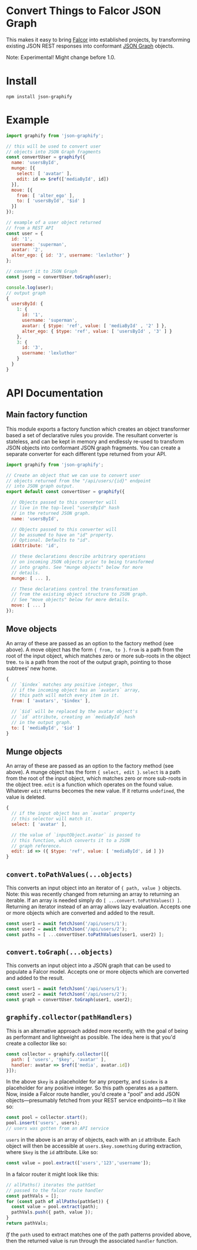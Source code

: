 # Convert Things to Falcor JSON Graph

This makes it easy to bring [Falcor](http://netflix.github.io/falcor/) into established projects, by transforming existing JSON REST responses into conformant [JSON Graph](http://netflix.github.io/falcor/documentation/jsongraph.html) objects.

Note: Experimental! Might change before 1.0.

# Install

```
npm install json-graphify
```

# Example

```js
import graphify from 'json-graphify';

// this will be used to convert user
// objects into JSON Graph fragments
const convertUser = graphify({
  name: 'usersById',
  munge: [{
    select: [ 'avatar' ],
    edit: id => $ref(['mediaById', id])
  }],
  move: [{
    from: [ 'alter_ego' ],
    to: [ 'usersById', '$id' ]
  }]
});

// example of a user object returned
// from a REST API
const user = {
  id: '1',
  username: 'superman',
  avatar: '2',
  alter_ego: { id: '3', username: 'lexluthor' }
};

// convert it to JSON Graph
const jsong = convertUser.toGraph(user);

console.log(user);
// output graph
{
  usersById: {
    1: {
      id: '1',
      username: 'superman',
      avatar: { $type: 'ref', value: [ 'mediaById' , '2' ] },
      alter_ego: { $type: 'ref', value: [ 'usersById' , '3' ] }
    },
    3: {
      id: '3',
      username: 'lexluthor'
    }
  }
}
```

# API Documentation

## Main factory function

This module exports a factory function which creates an object transformer based a set of declarative rules you provide.
The resultant converter is stateless, and can be kept in memory and endlessly re-used to transform JSON objects into conformant JSON graph fragments.
You can create a separate converter for each different type returned from your API.

```js
import graphify from 'json-graphify';

// Create an object that we can use to convert user
// objects returned from the "/api/users/{id}" endpoint
// into JSON graph output.
export default const convertUser = graphify({

  // Objects passed to this converter will
  // live in the top-level "usersById" hash
  // in the returned JSON graph.
  name: 'usersById',

  // Objects passed to this converter will
  // be assumed to have an "id" property.
  // Optional. Defaults to "id".
  idAttribute: 'id',

  // these declarations describe arbitrary operations
  // on incoming JSON objects prior to being transformed
  // into graphs. See "munge objects" below for more
  // details.
  munge: [ ... ],

  // These declarations control the transformation
  // from the existing object structure to JSON graph.
  // See "move objects" below for more details.
  move: [ ... ]
});
```

## Move objects

An array of these are passed as an option to the factory method (see above).
A move object has the form `{ from, to }`.
`from` is a path from the root of the input object, which matches zero or more sub-roots in the object tree.
`to` is a path from the root of the output graph, pointing to those subtrees' new home.

```js
{
  // `$index` matches any positive integer, thus
  // if the incoming object has an `avatars` array,
  // this path will match every item in it.
  from: [ 'avatars', '$index' ],

  // `$id` will be replaced by the avatar object's
  // `id` attribute, creating an `mediaById` hash
  // in the output graph.
  to: [ 'mediaById', '$id' ]
}
```

## Munge objects

An array of these are passed as an option to the factory method (see above).
A munge object has the form `{ select, edit }`.
`select` is a path from the root of the input object, which matches zero or more sub-roots in the object tree.
`edit` is a function which operates on the found value.
Whatever `edit` returns becomes the new value.
If it returns `undefined`, the value is deleted.

```js
{
  // if the input object has an `avatar` property
  // this selector will match it.
  select: [ 'avatar' ],

  // the value of `inputObject.avatar` is passed to
  // this function, which converts it to a JSON
  // graph reference.
  edit: id => ({ $type: 'ref', value: [ 'mediaById', id ] })
}
```

## `convert.toPathValues(...objects)`

This converts an input object into an iterator of `{ path, value }` objects.
Note: this was recently changed from returning an array to returning an iterable.
If an array is needed simply do `[ ...convert.toPathValues() ]`.
Returning an iterator instead of an array allows lazy evaluation.
Accepts one or more objects which are converted and added to the result.

```js
const user1 = await fetchJson('/api/users/1');
const user2 = await fetchJson('/api/users/2');
const paths = [ ...convertUser.toPathValues(user1, user2) ];
```

## `convert.toGraph(...objects)`

This converts an input object into a JSON graph that can be used to populate a Falcor model.
Accepts one or more objects which are converted and added to the result.

```js
const user1 = await fetchJson('/api/users/1');
const user2 = await fetchJson('/api/users/2');
const graph = convertUser.toGraph(user1, user2);
```

## `graphify.collector(pathHandlers)`

This is an alternative approach added more recently, with the goal of being as performant and lightweight as possible.
The idea here is that you'd create a collector like so:

```js
const collector = graphify.collector([{
  path: [ 'users', '$key', 'avatar' ],
  handler: avatar => $ref(['media', avatar.id])
}]);
```

In the above `$key` is a placeholder for any property, and `$index` is a placeholder for any positive integer.
So this path operates as a pattern.
Now, inside a Falcor route handler, you'd create a "pool" and add JSON objects—presumably fetched from your REST service endpoints—to it like so:

```js
const pool = collector.start();
pool.insert('users', users);
// users was gotten from an API service
```

`users` in the above is an array of objects, each with an `id` attribute.
Each object will then be accessible at `users.$key.something` during extraction, where `$key` is the `id` attribute.
Like so:

```js
const value = pool.extract(['users','123','username']);
```

In a falcor router it might look like this:

```js
// allPaths() iterates the pathSet
// passed to the falcor route handler
const pathVals = [];
for (const path of allPaths(pathSet)) {
  const value = pool.extract(path);
  pathVals.push({ path, value });
}
return pathVals;
```

*If* the `path` used to extract matches one of the path patterns provided above, then the returned value is run through the associated `handler` function.